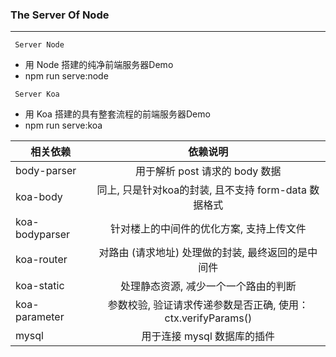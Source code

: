 ### The Server Of Node
***

```
 Server Node
```

- 用 Node 搭建的纯净前端服务器Demo
- <i class="icon-share"></i> npm run serve:node

```
 Server Koa
```

- 用 Koa 搭建的具有整套流程的前端服务器Demo
- <i class="icon-share"></i> npm run serve:koa

| 相关依赖 | 依赖说明  |
| ------- | :-------: |
| body-parser |  用于解析 post 请求的 body 数据   |
| koa-body |  同上, 只是针对koa的封装, 且不支持 form-data 数据格式  |
| koa-bodyparser | 针对楼上的中间件的优化方案, 支持上传文件  |
| koa-router | 对路由 (请求地址) 处理做的封装, 最终返回的是中间件 |
| koa-static | 处理静态资源, 减少一个一个路由的判断 |
| koa-parameter | 参数校验, 验证请求传递参数是否正确, 使用：ctx.verifyParams() |
| mysql | 用于连接 mysql 数据库的插件 |
